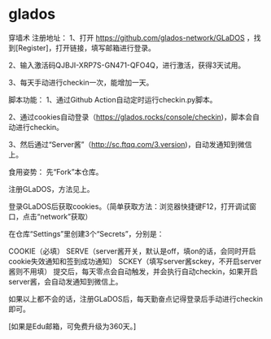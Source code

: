 # glados
穿墙术
注册地址：
1、打开 https://github.com/glados-network/GLaDOS ，找到[Register]，打开链接，填写邮箱进行登录。

2、输入激活码QJBJI-XRP7S-GN471-QFO4Q，进行激活，获得3天试用。

3、每天手动进行checkin一次，能增加一天。

脚本功能：
1、通过Github Action自动定时运行checkin.py脚本。

2、通过cookies自动登录（https://glados.rocks/console/checkin)，脚本会自动进行checkin。

3、然后通过“Server酱”（http://sc.ftqq.com/3.version)，自动发通知到微信上。

食用姿势：
先“Fork”本仓库。

注册GLaDOS，方法见上。

登录GLaDOS后获取cookies。（简单获取方法：浏览器快捷键F12，打开调试窗口，点击“network”获取）

在仓库“Settings”里创建3个“Secrets”，分别是：

COOKIE（必填）
SERVE（server酱开关，默认是off，填on的话，会同时开启cookie失效通知和签到成功通知）
SCKEY（填写server酱sckey，不开启server酱则不用填）
提交后，每天零点会自动触发，并会执行自动checkin，如果开启server酱，会自动发通知到微信上。

如果以上都不会的话，注册GLaDOS后，每天勤奋点记得登录后手动进行checkin即可。

[如果是Edu邮箱，可免费升级为360天。]
